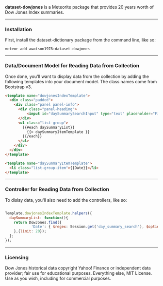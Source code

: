 **dataset-dowjones** is a Meteorite package that provides 20 years worth of Dow Jones Index summaries.


------------------------
### Installation

First, install the dataset-dictionary package from the command line, like so:

````
meteor add awatson1978:dataset-dowjones
````


------------------------
### Data/Document Model for Reading Data from Collection

Once done, you'll want to display data from the collection by adding the following templates into your document model.  The class names come from Bootstrap v3.

````html
<template name="dowjonesIndexTemplate">
  <div class="padded">
    <div class="panel panel-info">
      <div class="panel-heading">
          <input id="daySummarySearchInput" type="text" placeholder="Filter..."></input>
      </div>
      <ul class="list-group">
        {{#each daySummaryList}}
          {{> daySummaryItemTemplate }}
        {{/each}}
      </ul>
    </div>
  </div>
</template>

<template name="daySummaryItemTemplate">
  <li class="list-group-item">{{Date}}</li>
</template>
````

------------------------
### Controller for Reading Data from Collection

To dislay data, you'll also need to add the controllers, like so:

````js

Template.dowjonesIndexTemplate.helpers({
  daySummaryList: function(){
    return DowJones.find({
            'Date': { $regex: Session.get('day_summary_search'), $options: 'i' }
    },{limit: 20});
  };
});

````

------------------------
### Licensing

Dow Jones historical data copyright Yahoo! Finance or independent data provider; fair use for educational purposes.
Everything else, MIT License. Use as you wish, including for commercial purposes.
